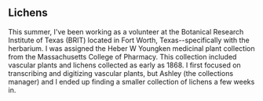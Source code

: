 ## Lichens

This summer, I've been working as a volunteer at the Botanical Research Institute of Texas (BRIT) located in Fort Worth, Texas--specifically with the herbarium. 
I was assigned the Heber W Youngken medicinal plant collection from the Massachusetts College of Pharmacy. This collection included vascular plants and lichens collected as early as 1868. I first focused on transcribing and digitizing vascular plants, but Ashley (the collections manager) and I ended up finding a smaller collection of lichens a few weeks in. 
